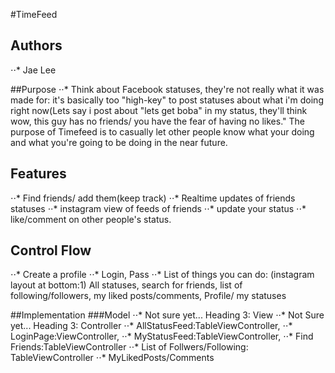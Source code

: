 #TimeFeed

## Authors
⋅⋅* Jae Lee

##Purpose
⋅⋅* Think about Facebook statuses, they're not really what it was made for: it's basically too "high-key" to post statuses about what i'm doing right now(Lets say i post about "lets get boba" in my status, they'll think wow, this guy has no friends/ you have the fear of having no likes." The purpose of Timefeed is to casually let other people know what your doing and what you're going to be doing in the near future.

## Features
⋅⋅* Find friends/ add them(keep track)
⋅⋅* Realtime updates of friends statuses
⋅⋅* instagram view of feeds of friends
⋅⋅* update your status
⋅⋅* like/comment on other people's status.

## Control Flow

⋅⋅* Create a profile
⋅⋅* Login, Pass
⋅⋅* List of things you can do: (instagram layout at bottom:1) All statuses, search for friends, list of following/followers, my liked posts/comments, Profile/ my statuses

##Implementation
###Model
⋅⋅* Not sure yet...
Heading 3: View
⋅⋅* Not Sure yet... 
Heading 3: Controller
⋅⋅* AllStatusFeed:TableViewController, 
⋅⋅* LoginPage:ViewController, 
⋅⋅* MyStatusFeed:TableViewController, 
⋅⋅* Find Friends:TableViewController
⋅⋅* List of Follwers/Following: TableViewController
⋅⋅* MyLikedPosts/Comments